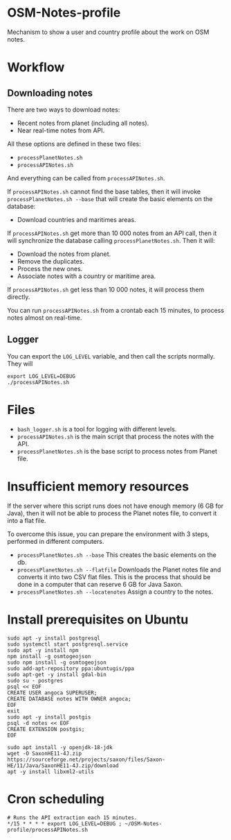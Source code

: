 # OSM-Notes-profile
Mechanism to show a user and country profile about the work on OSM notes.

# Workflow

## Downloading notes

There are two ways to download notes:

* Recent notes from planet (including all notes).
* Near real-time notes from API.

All these options are defined in these two files:

* `processPlanetNotes.sh`
* `processAPINotes.sh`

And everything can be called from `processAPINotes.sh`.

If `processAPINotes.sh` cannot find the base tables, then it will invoke `processPlanetNotes.sh --base` that will create the basic elements on the database:

* Download countries and maritimes areas.

If `processAPINotes.sh` get more than 10 000 notes from an API call, then it will synchronize the database calling `processPlanetNotes.sh`. Then it will:

* Download the notes from planet.
* Remove the duplicates.
* Process the new ones.
* Associate notes with a country or maritime area.

If `processAPINotes.sh` get less than 10 000 notes, it will process them directly.

You can run `processAPINotes.sh` from a crontab each 15 minutes, to process notes almost on real-time.

## Logger

You can export the `LOG_LEVEL` variable, and then call the scripts normally. They will 

```
export LOG_LEVEL=DEBUG
./processAPINotes.sh
```

# Files

* `bash_logger.sh` is a tool for logging with different levels.
* `processAPINotes.sh` is the main script that process the notes with the API.
* `processPlanetNotes.sh` is the base script to process notes from Planet file.

# Insufficient memory resources

If the server where this script runs does not have enough memory (6 GB for Java), then it will not be able to process the Planet notes file, to convert it into a flat file.

To overcome this issue, you can prepare the environment with 3 steps, performed in different computers.

* `processPlanetNotes.sh --base` This creates the basic elements on the db.
* `processPlanetNotes.sh --flatfile` Downloads the Planet notes file and converts it into two CSV flat files. This is the process that should be done in a computer that can reserve 6 GB for Java Saxon.
* `processPlanetNotes.sh --locatenotes` Assign a country to the notes.

# Install prerequisites on Ubuntu

```
sudo apt -y install postgresql
sudo systemctl start postgresql.service
sudo apt -y install npm
npm install -g osmtogeojson
sudo npm install -g osmtogeojson
sudo add-apt-repository ppa:ubuntugis/ppa
sudo apt-get -y install gdal-bin
sudo su - postgres
psql << EOF
CREATE USER angoca SUPERUSER;
CREATE DATABASE notes WITH OWNER angoca;
EOF
exit
sudo apt -y install postgis
psql -d notes << EOF
CREATE EXTENSION postgis;
EOF

sudo apt install -y openjdk-18-jdk
wget -O SaxonHE11-4J.zip https://sourceforge.net/projects/saxon/files/Saxon-HE/11/Java/SaxonHE11-4J.zip/download
apt -y install libxml2-utils
```

# Cron scheduling

```
# Runs the API extraction each 15 minutes.
*/15 * * * * export LOG_LEVEL=DEBUG ; ~/OSM-Notes-profile/processAPINotes.sh
```

